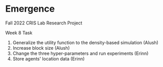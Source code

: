 # Emergence
Fall 2022 CRIS Lab Research Project

Week 8 Task
1. Generalize the utility function to the density-based simulation (Alush)
2. Increase block size (Alush)
3. Change the three hyper-parameters and run experiments (Erinn)
4. Store agents' location data (Erinn)

